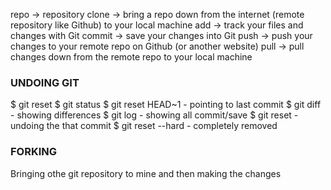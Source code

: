 repo -> repository
clone -> bring a repo down from the internet (remote repository like Github) to your local machine
add -> track your files and changes with Git
commit -> save your changes into Git
push -> push your changes to your remote repo on Github (or another website)
pull -> pull changes down from the remote repo to your local machine

### UNDOING GIT
  $ git reset
  $ git status
  $ git reset HEAD~1 - pointing to last commit
  $ git diff - showing differences 
  $ git log - showing all commit/save
  $ git reset  - undoing the that commit
  $ git reset --hard - completely removed
  
 ### FORKING
  Bringing othe git repository to mine and then making the changes
